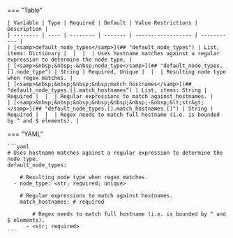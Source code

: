 <!--
  ~ Copyright (c) 2023 Arista Networks, Inc.
  ~ Use of this source code is governed by the Apache License 2.0
  ~ that can be found in the LICENSE file.
  -->
=== "Table"

    | Variable | Type | Required | Default | Value Restrictions | Description |
    | -------- | ---- | -------- | ------- | ------------------ | ----------- |
    | [<samp>default_node_types</samp>](## "default_node_types") | List, items: Dictionary |  |  |  | Uses hostname matches against a regular expression to determine the node type. |
    | [<samp>&nbsp;&nbsp;-&nbsp;node_type</samp>](## "default_node_types.[].node_type") | String | Required, Unique |  |  | Resulting node type when regex matches. |
    | [<samp>&nbsp;&nbsp;&nbsp;&nbsp;match_hostnames</samp>](## "default_node_types.[].match_hostnames") | List, items: String | Required |  |  | Regular expressions to match against hostnames. |
    | [<samp>&nbsp;&nbsp;&nbsp;&nbsp;&nbsp;&nbsp;-&nbsp;&lt;str&gt;</samp>](## "default_node_types.[].match_hostnames.[]") | String | Required |  |  | Regex needs to match full hostname (i.e. is bounded by ^ and $ elements). |

=== "YAML"

    ```yaml
    # Uses hostname matches against a regular expression to determine the node type.
    default_node_types:

        # Resulting node type when regex matches.
      - node_type: <str; required; unique>

        # Regular expressions to match against hostnames.
        match_hostnames: # required

            # Regex needs to match full hostname (i.e. is bounded by ^ and $ elements).
          - <str; required>
    ```
